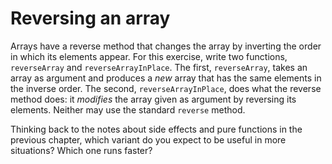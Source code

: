 # Reversing an array

Arrays have a reverse method that changes the array by inverting the order in which its elements appear. For this exercise, write two functions, `reverseArray` and `reverseArrayInPlace`. The first, `reverseArray`, takes an array as argument and produces a *new* array that has the same elements in the inverse order. The second, `reverseArrayInPlace`, does what the reverse method does: it *modifies* the array given as argument by reversing its elements. Neither may use the standard `reverse` method.

Thinking back to the notes about side effects and pure functions in the previous chapter, which variant do you expect to be useful in more situations? Which one runs faster?
